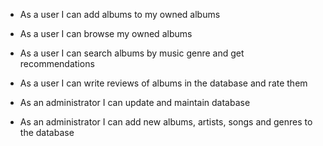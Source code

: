 * As a user I can add albums to my owned albums
* As a user I can browse my owned albums
* As a user I can search albums by music genre and get recommendations
* As a user I can write reviews of albums in the database and rate them

* As an administrator I can update and maintain database
* As an administrator I can add new albums, artists, songs and genres to the database
